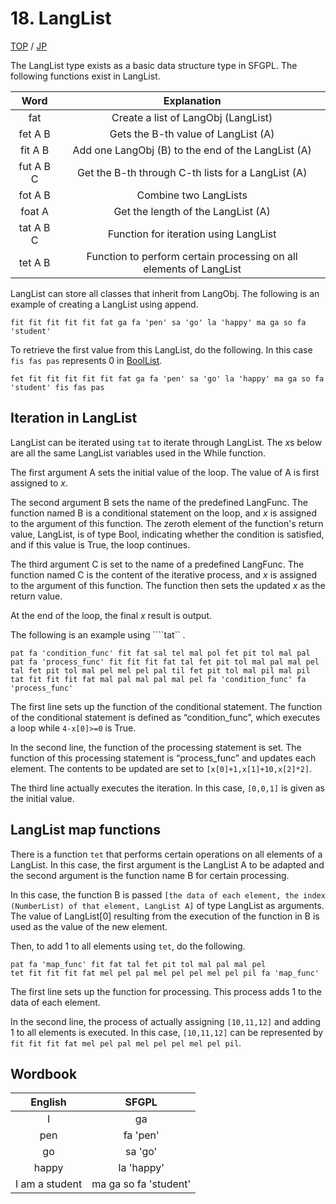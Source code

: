 # 18. LangList

[TOP](../../readme.md)
/
[JP](../jp/LangList.md)

The LangList type exists as a basic data structure type in SFGPL.
The following functions exist in LangList.

|Word|Explanation|
|:-:|:-:|
|fat|Create a list of LangObj (LangList)|
|fet A B|Gets the B-th value of LangList (A)|
|fit A B|Add one LangObj (B) to the end of the LangList (A)|
|fut A B C|Get the B-th through C-th lists for a LangList (A)|
|fot A B|Combine two LangLists|
|foat A|Get the length of the LangList (A)|
|tat A B C|Function for iteration using LangList|
|tet A B|Function to perform certain processing on all elements of LangList|

LangList can store all classes that inherit from LangObj.
The following is an example of creating a LangList using append.

```SFGPL
fit fit fit fit fit fat ga fa 'pen' sa 'go' la 'happy' ma ga so fa 'student'
```

To retrieve the first value from this LangList, do the following.
In this case ```fis fas pas``` represents 0 in [BoolList](Bool.md).

```SFGPL
fet fit fit fit fit fit fat ga fa 'pen' sa 'go' la 'happy' ma ga so fa 'student' fis fas pas
```

## Iteration in LangList

LangList can be iterated using ```tat``` to iterate through LangList.
The *x*s below are all the same LangList variables used in the While function.

The first argument A sets the initial value of the loop.
The value of A is first assigned to *x*.

The second argument B sets the name of the predefined LangFunc.
The function named B is a conditional statement on the loop, and *x* is assigned to the argument of this function.
The zeroth element of the function's return value, LangList, is of type Bool, indicating whether the condition is satisfied, and if this value is True, the loop continues.

The third argument C is set to the name of a predefined LangFunc.
The function named C is the content of the iterative process, and *x* is assigned to the argument of this function.
The function then sets the updated *x* as the return value.

At the end of the loop, the final *x* result is output.

The following is an example using ````tat`` .

```SFGPL
pat fa 'condition_func' fit fat sal tel mal pol fet pit tol mal pal
pat fa 'process_func' fit fit fit fat tal fet pit tol mal pal mal pel tal fet pit tol mal pel mel pel pal til fet pit tol mal pil mal pil
tat fit fit fit fat mal pal mal pal mal pel fa 'condition_func' fa 'process_func'
```

The first line sets up the function of the conditional statement.
The function of the conditional statement is defined as “condition_func”, which executes a loop while ```4-x[0]>=0``` is True.

In the second line, the function of the processing statement is set.
The function of this processing statement is “process_func” and updates each element.
The contents to be updated are set to ```[x[0]+1,x[1]+10,x[2]*2]```.

The third line actually executes the iteration.
In this case, ```[0,0,1]``` is given as the initial value.

## LangList map functions

There is a function ```tet``` that performs certain operations on all elements of a LangList.
In this case, the first argument is the LangList A to be adapted and the second argument is the function name B for certain processing.

In this case, the function B is passed ```[the data of each element, the index (NumberList) of that element, LangList A]``` of type LangList as arguments.
The value of LangList[0] resulting from the execution of the function in B is used as the value of the new element.

Then, to add 1 to all elements using ```tet```, do the following.

```SFGPL
pat fa 'map_func' fit fat tal fet pit tol mal pal mal pel
tet fit fit fit fat mel pel pal mel pel pel mel pel pil fa 'map_func'
```

The first line sets up the function for processing.
This process adds 1 to the data of each element.

In the second line, the process of actually assigning ```[10,11,12]``` and adding 1 to all elements is executed.
In this case, ```[10,11,12]``` can be represented by ```fit fit fit fat mel pel pal mel pel pel mel pel pil```.

## Wordbook

|English|SFGPL|
|:-:|:-:|
|I|ga|
|pen|fa 'pen'|
|go|sa 'go'|
|happy|la 'happy'|
|I am a student|ma ga so fa 'student'|

